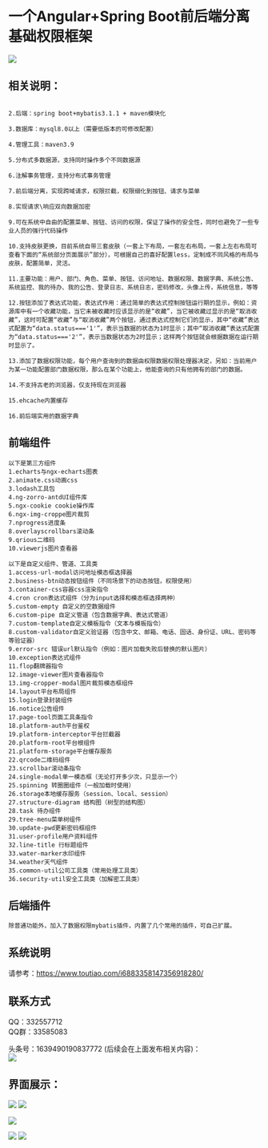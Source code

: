 # 一个Angular+Spring Boot前后端分离基础权限框架
<img src="https://img-blog.csdnimg.cn/20200201171910752.png?x-oss-process=image/watermark,type_ZmFuZ3poZW5naGVpdGk,shadow_10,text_aHR0cHM6Ly9ibG9nLmNzZG4ubmV0L3JvdGF0aW5nX3dpbmRtaWxs,size_16,color_FFFFFF,t_70">
<br>

## 相关说明：

```1.前端：angular9+ng-zorro-antd9+less+各种组件

2.后端：spring boot+mybatis3.1.1 + maven模块化

3.数据库：mysql8.0以上（需要低版本的可修改配置）

4.管理工具：maven3.9

5.分布式多数据源，支持同时操作多个不同数据源

6.注解事务管理，支持分布式事务管理

7.前后端分离，实现跨域请求，权限拦截，权限细化到按钮、请求与菜单

8.实现请求\响应双向数据加密

9.可在系统中自由的配置菜单、按钮、访问的权限，保证了操作的安全性，同时也避免了一些专业人员的强行代码操作

10.支持皮肤更换，目前系统自带三套皮肤（一套上下布局，一套左右布局，一套上左右布局可查看下面的“系统部分页面展示”部分），可根据自己的喜好配置less，定制成不同风格的布局与皮肤，配置简单，灵活。

11.主要功能：用户、部门、角色、菜单、按钮、访问地址、数据权限、数据字典、系统公告、系统监控、我的待办、我的公告、登录日志、系统日志，密码修改，头像上传，系统信息，等等

12.按钮添加了表达式功能，表达式作用：通过简单的表达式控制按钮运行期的显示，例如：资源库中有一个收藏功能，当它未被收藏时应该显示的是“收藏”，当它被收藏过显示的是“取消收藏”，这时可配置“收藏”与“取消收藏”两个按钮，通过表达式控制它们的显示，其中“收藏”表达式配置为“data.status==='1'”，表示当数据的状态为1时显示；其中“取消收藏”表达式配置为“data.status==='2'”，表示当数据状态为2时显示；这样两个按钮就会根据数据在运行期时显示了。

13.添加了数据权限功能，每个用户查询到的数据由权限数据权限处理器决定，另如：当前用户为某一功能配置部门数据权限，那么在某个功能上，他能查询的只有他拥有的部门的数据。

14.不支持古老的浏览器，仅支持现在浏览器

15.ehcache内置缓存

16.前后端实用的数据字典
```
## 前端组件
```
以下是第三方组件
1.echarts与ngx-echarts图表
2.animate.css动画css
3.lodash工具包
4.ng-zorro-antdUI组件库
5.ngx-cookie cookie操作库
6.ngx-img-croppe图片裁剪
7.nprogress进度条
8.overlayscrollbars滚动条
9.qrious二维码
10.viewerjs图片查看器

以下是自定义组件、管道、工具类
1.access-url-modal访问地址模态框选择器
2.business-btn动态按钮组件（不同场景下的动态按钮，权限使用）
3.container-css容器css渲染指令
4.cron cron表达式组件（分为input选择和模态框选择两种）
5.custom-empty 自定义的空数据组件
6.custom-pipe 自定义管道（包含数据字典、表达式管道）
7.custom-template自定义模板指令（文本与模板指令）
8.custom-validator自定义验证器（包含中文、邮箱、电话、固话、身份证、URL、密码等等验证器）
9.error-src 错误url默认指令（例如：图片加载失败后替换的默认图片）
10.exception表达式组件
11.flop翻牌器指令
12.image-viewer图片查看器指令
13.img-cropper-modal图片裁剪模态框组件
14.layout平台布局组件
15.login登录封装组件
16.notice公告组件
17.page-tool页面工具条指令
18.platform-auth平台鉴权
19.platform-interceptor平台拦截器
20.platform-root平台根组件
21.platform-storage平台缓存服务
22.qrcode二维码组件
23.scrollbar滚动条指令
24.single-modal单一模态框（无论打开多少次，只显示一个）
25.spinning 转圈圈组件（一般加载时使用）
26.storage本地缓存服务（session、local、session）
27.structure-diagram 结构图（树型的结构图）
28.task 待办组件
29.tree-menu菜单树组件
30.update-pwd更新密码框组件
31.user-profile用户资料组件
32.line-title 行标题组件
33.water-marker水印组件
34.weather天气组件
35.common-util公司工具类（常用处理工具类）
36.security-util安全工具类（加解密工具类）
```

## 后端插件
```
除普通功能外，加入了数据权限mybatis插件，内置了几个常用的插件，可自己扩展。
```


## 系统说明
请参考：https://www.toutiao.com/i6883358147356918280/


## 联系方式
QQ：332557712 <br>
QQ群：33585083 <br>

头条号：1639490190837772 (后续会在上面发布相关内容)：<br>
<img src="http://sf3-ttcdn-tos.pstatp.com/obj/pgc-image/f3eglxkg90qj49.png">
<br>


## 界面展示：
<img src="https://img-blog.csdnimg.cn/20200201171910752.png?x-oss-process=image/watermark,type_ZmFuZ3poZW5naGVpdGk,shadow_10,text_aHR0cHM6Ly9ibG9nLmNzZG4ubmV0L3JvdGF0aW5nX3dpbmRtaWxs,size_16,color_FFFFFF,t_70">



<img src="https://img-blog.csdnimg.cn/20200203102853455.png?x-oss-process=image/watermark,type_ZmFuZ3poZW5naGVpdGk,shadow_10,text_aHR0cHM6Ly9ibG9nLmNzZG4ubmV0L3JvdGF0aW5nX3dpbmRtaWxs,size_16,color_FFFFFF,t_70">


<img src="https://img-blog.csdnimg.cn/20200203103006588.png?x-oss-process=image/watermark,type_ZmFuZ3poZW5naGVpdGk,shadow_10,text_aHR0cHM6Ly9ibG9nLmNzZG4ubmV0L3JvdGF0aW5nX3dpbmRtaWxs,size_16,color_FFFFFF,t_70
">

<img src="https://img-blog.csdnimg.cn/20200203111007786.png?x-oss-process=image/watermark,type_ZmFuZ3poZW5naGVpdGk,shadow_10,text_aHR0cHM6Ly9ibG9nLmNzZG4ubmV0L3JvdGF0aW5nX3dpbmRtaWxs,size_16,color_FFFFFF,t_70">

<img src="https://img-blog.csdnimg.cn/20200203111403695.png?x-oss-process=image/watermark,type_ZmFuZ3poZW5naGVpdGk,shadow_10,text_aHR0cHM6Ly9ibG9nLmNzZG4ubmV0L3JvdGF0aW5nX3dpbmRtaWxs,size_16,color_FFFFFF,t_70">

